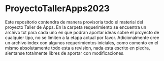 # ProyectoTallerApps2023
Este repositorio contendra de manera provisoria todo el material del proyecto Taller de Apps.
En la carpeta requerimiento se encuentra un archivo txt para cada uno en que podran aportar ideas sobre el proyecto de cualquier tipo, no se limiten a la etapa actual por favor.
Adicionalmente cree un archivo index con algunos requerimientos iniciales, como comento en el mismo absolutamente todo esta a revision, nada esta escrito en piedra,
sientanse totalmente libres de aportar con modificaciones.
